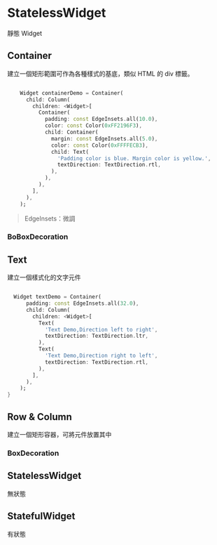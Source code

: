 # StatelessWidget

靜態 Widget

## Container

建立一個矩形範圍可作為各種樣式的基底，類似 HTML 的 div 標籤。

```Dart

    Widget containerDemo = Container(
      child: Column(
        children: <Widget>[
          Container(
            padding: const EdgeInsets.all(10.0),
            color: const Color(0xFF2196F3),
            child: Container(
              margin: const EdgeInsets.all(5.0),
              color: const Color(0xFFFFECB3),
              child: Text(
                'Padding color is blue. Margin color is yellow.',
                textDirection: TextDirection.rtl,
              ),
            ),
          ),
        ],
      ),
    );

```

> EdgeInsets：微調

### BoBoxDecoration

## Text

建立一個樣式化的文字元件

```Dart

  Widget textDemo = Container(
      padding: const EdgeInsets.all(32.0),
      child: Column(
        children: <Widget>[
          Text(
            'Text Demo,Direction left to right',
            textDirection: TextDirection.ltr,
          ),
          Text(
            'Text Demo,Direction right to left',
            textDirection: TextDirection.rtl,
          ),
        ],
      ),
    );
}

```

## Row & Column

建立一個矩形容器，可將元件放置其中

### BoxDecoration

## StatelessWidget

無狀態

## StatefulWidget

有狀態
